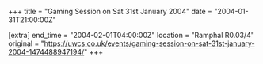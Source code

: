 +++
title = "Gaming Session on Sat 31st January 2004"
date = "2004-01-31T21:00:00Z"

[extra]
end_time = "2004-02-01T04:00:00Z"
location = "Ramphal R0.03/4"
original = "https://uwcs.co.uk/events/gaming-session-on-sat-31st-january-2004-1474488947194/"
+++



